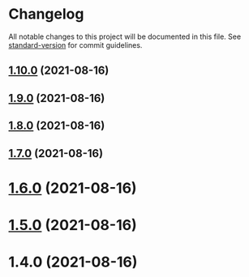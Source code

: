 # Changelog

All notable changes to this project will be documented in this file. See [standard-version](https://github.com/conventional-changelog/standard-version) for commit guidelines.

## [1.10.0](https://github.com/VirgoHxy/errorServe/compare/v1.9.0...v1.10.0) (2021-08-16)

## [1.9.0](https://github.com/VirgoHxy/errorServe/compare/v1.8.0...v1.9.0) (2021-08-16)

## [1.8.0](https://github.com/VirgoHxy/errorServe/compare/v1.7.0...v1.8.0) (2021-08-16)

## [1.7.0](https://github.com/VirgoHxy/errorServe/compare/v1.6.0...v1.7.0) (2021-08-16)

# [1.6.0](https://github.com/VirgoHxy/errorServe/compare/v1.5.0...v1.6.0) (2021-08-16)



# [1.5.0](https://github.com/VirgoHxy/errorServe/compare/v1.4.0...v1.5.0) (2021-08-16)



# 1.4.0 (2021-08-16)
